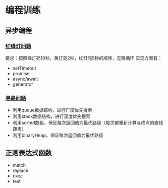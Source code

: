 # 编程训练

## 异步编程

### [红绿灯问题](traffic-light.html)

要求：按照绿灯亮10秒，黄灯亮2秒，红灯亮5秒的顺序，无限循环
实现方案有：

- setTimeout
- promise
- async/await
- generator

### [寻路问题](path-finder.html)

- 利用queue数据结构，进行广度优先搜索
- 利用stack数据结构，进行深度优先搜索
- 利用sorted数组，保证每次返回值为最优路径（每次都重新计算与终点的直线距离）
- 利用binaryHeap，保证每次返回值为最优路径

## 正则表达式函数

- match
- replace
- exec
- test
